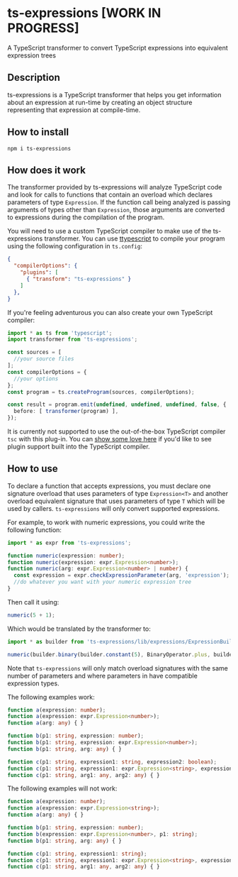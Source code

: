 # ts-expressions [WORK IN PROGRESS]
A TypeScript transformer to convert TypeScript expressions into equivalent expression trees

## Description
ts-expressions is a TypeScript transformer that helps you get information about an expression at run-time by creating an object structure representing that expression at compile-time.

## How to install
```
npm i ts-expressions
```

## How does it work
The transformer provided by ts-expressions will analyze TypeScript code and look for calls to functions that contain an overload which declares parameters of type `Expression`. If the function call being analyzed is passing arguments of types other than `Expression`, those arguments are converted to expressions during the compilation of the program.

You will need to use a custom TypeScript compiler to make use of the ts-expressions transformer. You can use [ttypescript](https://github.com/cevek/ttypescript) to compile your program using the following configuration in `ts.config`:

```json
{
  "compilerOptions": {
    "plugins": [
      { "transform": "ts-expressions" }
    ]
  },
}
```

If you're feeling adventurous you can also create your own TypeScript compiler:

```ts
import * as ts from 'typescript';
import transformer from 'ts-expressions';

const sources = [
  //your source files
];
const compilerOptions = {
  //your options
};
const program = ts.createProgram(sources, compilerOptions);

const result = program.emit(undefined, undefined, undefined, false, {
  before: [ transformer(program) ],
});
```

It is currently not supported to use the out-of-the-box TypeScript compiler `tsc` with this plug-in. You can [show some love here](https://github.com/Microsoft/TypeScript/issues/14419) if you'd like to see plugin support built into the TypeScript compiler.

## How to use
To declare a function that accepts expressions, you must declare one signature overload that uses parameters of type `Expression<T>` and another overload equivalent signature that uses parameters of type `T` which will be used by callers. `ts-expressions` will only convert supported expressions.

For example, to work with numeric expressions, you could write the following function:

```ts
import * as expr from 'ts-expressions';

function numeric(expression: number);
function numeric(expression: expr.Expression<number>);
function numeric(arg: expr.Expression<number> | number) {
  const expression = expr.checkExpressionParameter(arg, 'expression'); //this will check if arg is an expression and will return it, otherwise throws exception
  //do whatever you want with your numeric expression tree
}
```

Then call it using:

```ts
numeric(5 + 1);
```

Which would be translated by the transformer to:

```ts
import * as builder from 'ts-expressions/lib/expressions/ExpressionBuilder';

numeric(builder.binary(builder.constant(5), BinaryOperator.plus, builder.constant(1));
```

Note that `ts-expressions` will only match overload signatures with the same number of parameters and where parameters in have compatible expression types.

The following examples work:

```ts
function a(expression: number);
function a(expression: expr.Expression<number>);
function a(arg: any) { }

function b(p1: string, expression: number);
function b(p1: string, expression: expr.Expression<number>);
function b(p1: string, arg: any) { }

function c(p1: string, expression1: string, expression2: boolean);
function c(p1: string, expression1: expr.Expression<string>, expression2: expr.Expression<boolean>);
function c(p1: string, arg1: any, arg2: any) { }
```

The following examples will not work:

```ts
function a(expression: number);
function a(expression: expr.Expression<string>);
function a(arg: any) { }

function b(p1: string, expression: number);
function b(expression: expr.Expression<number>, p1: string);
function b(p1: string, arg: any) { }

function c(p1: string, expression1: string);
function c(p1: string, expression1: expr.Expression<string>, expression2: expr.Expression<boolean>);
function c(p1: string, arg1: any, arg2: any) { }
```